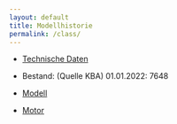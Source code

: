 ```yaml
---
layout: default
title: Modellhistorie
permalink: /class/
---
```


* [Technische Daten](https://de.wikipedia.org/wiki/BMW_E36#Ottomotoren)

* Bestand: (Quelle KBA)
01.01.2022: 7648

* [Modell](https://de.wikipedia.org/wiki/BMW_E36)
* [Motor](https://de.wikipedia.org/wiki/BMW_M52)

